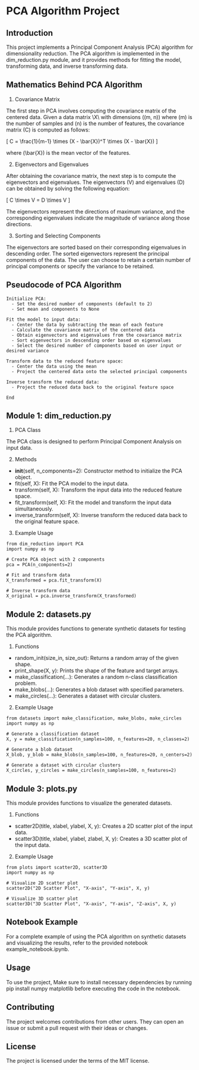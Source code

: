# PCA Algorithm Project

## Introduction

This project implements a Principal Component Analysis (PCA) algorithm for dimensionality reduction. The PCA algorithm is implemented in the dim_reduction.py module, and it provides methods for fitting the model, transforming data, and inverse transforming data.


## Mathematics Behind PCA Algorithm

1. Covariance Matrix

The first step in PCA involves computing the covariance matrix of the centered data. Given a data matrix \X\ with dimensions \((m, n)\) where \(m\) is the number of samples and \(n\) is the number of features, the covariance matrix \(C\) is computed as follows:

\[ C = \frac{1}{m-1} \times (X - \bar{X})^T \times (X - \bar{X}) \]

where \(\bar{X}\) is the mean vector of the features.

2. Eigenvectors and Eigenvalues

After obtaining the covariance matrix, the next step is to compute the eigenvectors and eigenvalues. The eigenvectors \(V\) and eigenvalues \(D\) can be obtained by solving the following equation:

\[ C \times V = D \times V \]

The eigenvectors represent the directions of maximum variance, and the corresponding eigenvalues indicate the magnitude of variance along those directions.

3. Sorting and Selecting Components

The eigenvectors are sorted based on their corresponding eigenvalues in descending order. The sorted eigenvectors represent the principal components of the data. The user can choose to retain a certain number of principal components or specify the variance to be retained.

## Pseudocode of PCA Algorithm

```
Initialize PCA:
  - Set the desired number of components (default to 2)
  - Set mean and components to None

Fit the model to input data:
  - Center the data by subtracting the mean of each feature
  - Calculate the covariance matrix of the centered data
  - Obtain eigenvectors and eigenvalues from the covariance matrix
  - Sort eigenvectors in descending order based on eigenvalues
  - Select the desired number of components based on user input or desired variance

Transform data to the reduced feature space:
  - Center the data using the mean
  - Project the centered data onto the selected principal components

Inverse transform the reduced data:
  - Project the reduced data back to the original feature space

End
```


## Module 1: dim_reduction.py

1. PCA Class

The PCA class is designed to perform Principal Component Analysis on input data.

2. Methods

* __init__(self, n_components=2): Constructor method to initialize the PCA object.
* fit(self, X): Fit the PCA model to the input data.
* transform(self, X): Transform the input data into the reduced feature space.
* fit_transform(self, X): Fit the model and transform the input data simultaneously.
* inverse_transform(self, X): Inverse transform the reduced data back to the original feature space.

3. Example Usage

```
from dim_reduction import PCA
import numpy as np

# Create PCA object with 2 components
pca = PCA(n_components=2)

# Fit and transform data
X_transformed = pca.fit_transform(X)

# Inverse transform data
X_original = pca.inverse_transform(X_transformed)
```

## Module 2: datasets.py

This module provides functions to generate synthetic datasets for testing the PCA algorithm.

1. Functions

* random_init(size_in, size_out): Returns a random array of the given shape.
* print_shape(X, y): Prints the shape of the feature and target arrays.
* make_classification(...): Generates a random n-class classification problem.
* make_blobs(...): Generates a blob dataset with specified parameters.
* make_circles(...): Generates a dataset with circular clusters.

2. Example Usage

```
from datasets import make_classification, make_blobs, make_circles
import numpy as np

# Generate a classification dataset
X, y = make_classification(n_samples=100, n_features=20, n_classes=2)

# Generate a blob dataset
X_blob, y_blob = make_blobs(n_samples=100, n_features=20, n_centers=2)

# Generate a dataset with circular clusters
X_circles, y_circles = make_circles(n_samples=100, n_features=2)
```

## Module 3: plots.py

This module provides functions to visualize the generated datasets.

1. Functions

* scatter2D(title, xlabel, ylabel, X, y): Creates a 2D scatter plot of the input data.
* scatter3D(title, xlabel, ylabel, zlabel, X, y): Creates a 3D scatter plot of the input data.

2. Example Usage

```
from plots import scatter2D, scatter3D
import numpy as np

# Visualize 2D scatter plot
scatter2D("2D Scatter Plot", "X-axis", "Y-axis", X, y)

# Visualize 3D scatter plot
scatter3D("3D Scatter Plot", "X-axis", "Y-axis", "Z-axis", X, y)
```
## Notebook Example

For a complete example of using the PCA algorithm on synthetic datasets and visualizing the results, refer to the provided notebook example_notebook.ipynb.

## Usage
To use the project, Make sure to install necessary dependencies by running pip install numpy matplotlib before executing the code in the notebook.

## Contributing
The project welcomes contributions from other users. They can open an issue or submit a pull request with their ideas or changes.

## License
The project is licensed under the terms of the MIT license.





